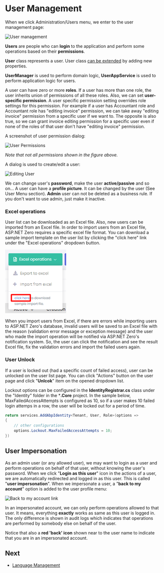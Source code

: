 # User Management

When we click Administration/Users menu, we enter to the user management page:

<img src="images/user-management-core-3.png" alt="User management" class="img-thumbnail" />

**Users** are people who can **login** to the application and perform some operations based on their **permissions**.

**User** class represents a user. User class [can be extended](Extending-Existing-Entities.md) by adding new properties.

**UserManager** is used to perform domain logic, **UserAppService** is used to perform application logic for users.

A user can have zero or more **roles**. If a user has more than one role, the user inherits union of permissions of all these roles. Also, we can set **user-specific permission**. A user specific permission setting overrides role settings for this permission. For example if a user has Accountant role and Accountant role has "editing invoice" permission, we can take away "editing invoice" permission from a specific user if we want to. 
The opposite is also true, so we can grant invoice editing permission for a specific user even if none of the roles of that user don't have "editing invoice" permission. 

A screenshot of user permission dialog:

<img src="images/user-permissions-1.png" alt="User Permissions" class="img-thumbnail" />

*Note that not all permissions shown in the figure above.*

A dialog is used to create/edit a user:

<img src="images/edit-user-3.png" alt="Editing User" class="img-thumbnail" />

We can change user's **password**, make the user **active/passive** and so on... A user can have a **profile picture**. It can be changed by the user (See User Menu section). **Admin** user can not be deleted as a business rule. If you don't want to use admin, just make it inactive.

### Excel operations

User list can be downloaded as an Excel file. Also, new users can be imported from an Excel file. In order to import users from an Excel file, ASP.NET Zero requires a specific excel file format. You can download a sample import template on the user list by clicking the "click here" link under the "Excel operations" dropdown button.

<img src="images/user-list-excel-operations-import-template-link.png" alt="Sample Excel import template link" class="img-thumbnail" />

When you import users from Excel, if there are errors while importing users to ASP.NET Zero's database, invalid users will be saved to an Excel file with the reason (validation error message or exception message) and the user who made the import operation will be notified via ASP.NET Zero's notification system. So, the user can click the notification and see the result Excel file, fix the validation errors and import the failed users again.

### User Unlock

If a user is locked out (had a specific count of failed access), user can be unlocked on the user list page. You can click "Actions" button on the user page and click "**Unlcok**" item on the opened dropdown list.

Lockout options can be configured in the **IdentityRegistrar.cs** class under the "Identity" folder in the ***.Core** project. In the sample below, MaxFailedAccessAttempts is configured as 10, so if a user makes 10 failed login attemps in a row, the user will be locked out for a period of time.

````csharp
return services.AddAbpIdentity<Tenant, User, Role>(options =>
{
	// other configurations
	options.Lockout.MaxFailedAccessAttempts = 10;
})
````

## User Impersonation

As an admin user (or any allowed user), we may want to login as a user and perform operations on behalf of that user, without knowing the user's password. When we click "**Login as this user**" icon in the actions of a user, we
are automatically redirected and logged in as this user. This is called "**user impersonation**". When we impersonate a user, a "**back to my account**" option is added to the user profile menu:

<img src="images/back-to-my-account-link-3.png" alt="Back to my account link" class="img-thumbnail" />

In an impersonated account, we can only perform operations allowed to that user. It means, everything **exactly** works as same as this user is logged in. The only difference is shown in audit logs which
indicates that operations are performed by somebody else on behalf of the user. 

Notice that also a **red 'back' icon** shown near to the user name to indicate that you are in an impersonated account.

## Next

- [Language Management](Features-Angular-Language-Management)